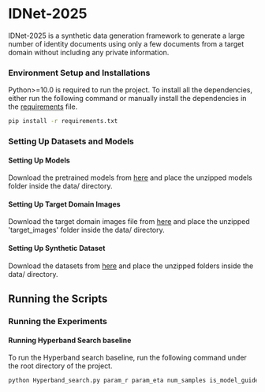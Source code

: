 # IDNet-2025
IDNet-2025 is a synthetic data generation framework to generate a large number of identity documents using only a few documents from a target domain without including any private information.

### Environment Setup and Installations
Python>=10.0 is required to run the project. To install all the dependencies, either run the following command or manually install the dependencies in the [requirements](/requirements.txt) file.
```bash
pip install -r requirements.txt
```

### Setting Up Datasets and Models
#### Setting Up Models
Download the pretrained models from [here](https://huggingface.co/datasets/cactuslab/IDNet-2025) and place the unzipped models folder inside the data/ directory.

#### Setting Up Target Domain Images
Download the target domain images file from [here](https://drive.google.com/file/d/1iqZ0rDuO0GSkc3Osrr7V_--JbvPOky5X/view?usp=sharing) and place the unzipped 'target_images' folder inside the data/ directory.

#### Setting Up Synthetic Dataset
Download the datasets from [here](https://huggingface.co/datasets/cactuslab/IDNet-2025) and place the unzipped folders inside the data/ directory.

## Running the Scripts
### Running the Experiments
#### Running Hyperband Search baseline
To run the Hyperband search baseline, run the following command under the root directory of the project.
```bash
python Hyperband_search.py param_r param_eta num_samples is_model_guided guiding_models
```


